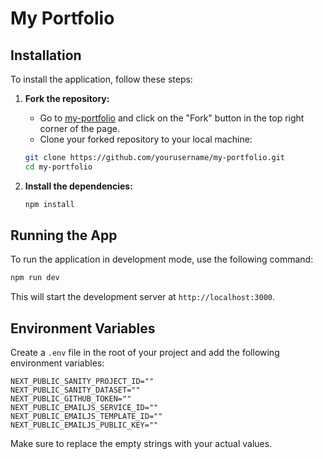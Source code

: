 # My Portfolio

## Installation

To install the application, follow these steps:

1. **Fork the repository:**
   - Go to [my-portfolio](https://github.com/haris18896/my-portfolio) and click on the "Fork" button in the top right corner of the page.
   - Clone your forked repository to your local machine:
   ```bash
   git clone https://github.com/yourusername/my-portfolio.git
   cd my-portfolio
   ```

2. **Install the dependencies:**
   ```bash
   npm install
   ```

## Running the App

To run the application in development mode, use the following command:

```bash
npm run dev
```

This will start the development server at `http://localhost:3000`.

## Environment Variables

Create a `.env` file in the root of your project and add the following environment variables:

```plaintext
NEXT_PUBLIC_SANITY_PROJECT_ID=""
NEXT_PUBLIC_SANITY_DATASET=""
NEXT_PUBLIC_GITHUB_TOKEN=""
NEXT_PUBLIC_EMAILJS_SERVICE_ID=""
NEXT_PUBLIC_EMAILJS_TEMPLATE_ID=""
NEXT_PUBLIC_EMAILJS_PUBLIC_KEY=""
```

Make sure to replace the empty strings with your actual values.
